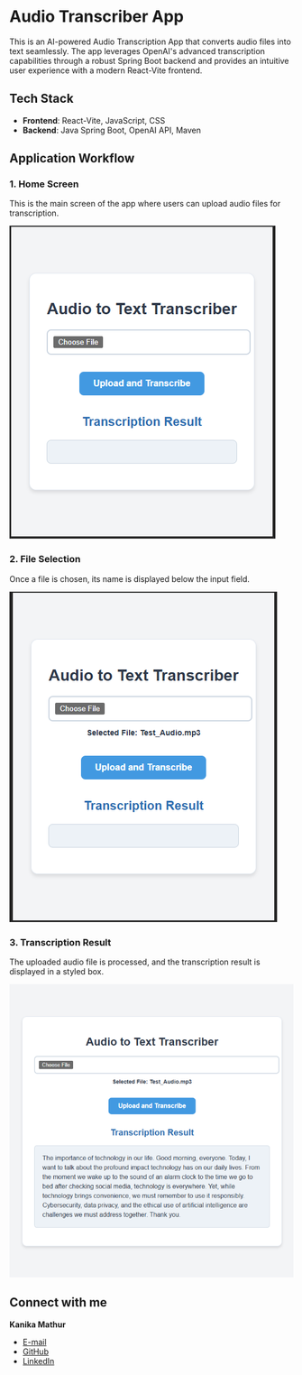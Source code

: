 # Audio Transcriber App

This is an AI-powered Audio Transcription App that converts audio files into text seamlessly. The app leverages OpenAI's advanced transcription capabilities through a robust Spring Boot backend and provides an intuitive user experience with a modern React-Vite frontend.


## Tech Stack

- **Frontend**: React-Vite, JavaScript, CSS
- **Backend**: Java Spring Boot, OpenAI API, Maven


## Application Workflow

### **1. Home Screen**
This is the main screen of the app where users can upload audio files for transcription.

![Home Screen](./transcriber.png)


### **2. File Selection**
Once a file is chosen, its name is displayed below the input field.

![File Selection Screen](./FileUpload.png)


### **3. Transcription Result**
The uploaded audio file is processed, and the transcription result is displayed in a styled box.

![Transcription Result Screen](./Result.png)


## Connect with me 

**Kanika Mathur**  
- [E-mail](mkanika.90@gmail.com)
- [GitHub](https://github.com/KanikaGenesis)  
- [LinkedIn](https://www.linkedin.com/in/kanika-mathur-083080121)  




